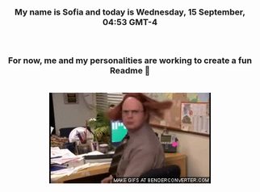 


<div align="center">
<h3 >My name is Sofia and today is Wednesday, 15 September, 04:53 GMT-4</h3><br>
<h3 >For now, me and my personalities are working to create a fun Readme 👋
</h3><br>
<img src='img/dwight.gif' alt='working...'/>
</div>
